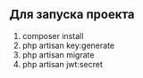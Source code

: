 ## Для запуска проекта
1. composer install
2. php artisan key:generate
3. php artisan migrate
4. php artisan jwt:secret

